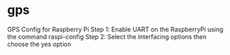 # gps
 GPS Config for Raspberry Pi
Step 1: Enable UART on the RaspberryPi using the command
	raspi-config
Step 2: Select the interfacing options then choose the yes option